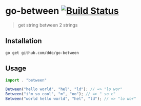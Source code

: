 # go-between [![Build Status][travis-img]][travis-url]
> get string between 2 strings

[travis-img]: https://img.shields.io/travis/ddo/go-between.svg?style=flat-square
[travis-url]: https://travis-ci.org/ddo/go-between

## Installation

```
go get github.com/ddo/go-between
```

## Usage

```js
import . "between"

Between("hello world", "hel", "ld"); // => "lo wor"
Between("i'm so cool", "m", "oo"); // => " so c"
Between("world hello world", "hel", "ld"); // => "lo wor"
```